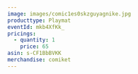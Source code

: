 ```yaml
---
image: images/comic1es0skzguyagnike.jpg
producttype: Playmat
eventId: mkb4XfKk_
pricings:
  - quantity: 1
    price: 65
asin: s-CF1BbBVKK
merchandise: comiket
---
```

